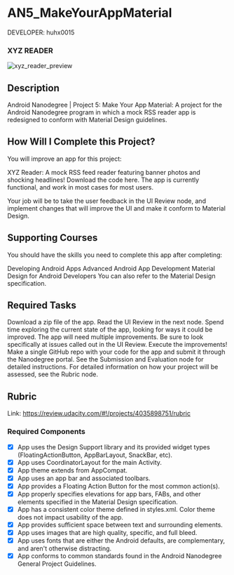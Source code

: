 AN5_MakeYourAppMaterial
=======================

DEVELOPER: huhx0015

### XYZ READER
![xyz_reader_preview](https://cloud.githubusercontent.com/assets/1645482/14717771/d6f4a4bc-07a7-11e6-8036-21cbe77920e0.gif)

## Description

Android Nanodegree | Project 5: Make Your App Material: A project for the Android Nanodegree program in which a mock RSS reader app is redesigned to conform with Material Design guidelines. 

## How Will I Complete this Project?

You will improve an app for this project:

XYZ Reader: A mock RSS feed reader featuring banner photos and shocking headlines! Download the code here.
The app is currently functional, and work in most cases for most users.

Your job will be to take the user feedback in the UI Review node, and implement changes that will improve the UI and make it conform to Material Design.

## Supporting Courses

You should have the skills you need to complete this app after completing:

Developing Android Apps
Advanced Android App Development
Material Design for Android Developers
You can also refer to the Material Design specification.

## Required Tasks

Download a zip file of the app.
Read the UI Review in the next node.
Spend time exploring the current state of the app, looking for ways it could be improved. The app will need multiple improvements. Be sure to look specifically at issues called out in the UI Review.
Execute the improvements!
Make a single GitHub repo with your code for the app and submit it through the Nanodegree portal. See the Submission and Evaluation node for detailed instructions.
For detailed information on how your project will be assessed, see the Rubric node.

## Rubric

Link:  https://review.udacity.com/#!/projects/4035898751/rubric

### Required Components

- [x] App uses the Design Support library and its provided widget types (FloatingActionButton, AppBarLayout, SnackBar, etc).
- [x] App uses CoordinatorLayout for the main Activity.
- [x] App theme extends from AppCompat.
- [x] App uses an app bar and associated toolbars.
- [x] App provides a Floating Action Button for the most common action(s).
- [x] App properly specifies elevations for app bars, FABs, and other elements specified in the Material Design specification.
- [x] App has a consistent color theme defined in styles.xml. Color theme does not impact usability of the app.
- [x] App provides sufficient space between text and surrounding elements.
- [x] App uses images that are high quality, specific, and full bleed.
- [x] App uses fonts that are either the Android defaults, are complementary, and aren't otherwise distracting.
- [x] App conforms to common standards found in the Android Nanodegree General Project Guidelines.